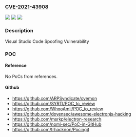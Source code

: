 ### [CVE-2021-43908](https://cve.mitre.org/cgi-bin/cvename.cgi?name=CVE-2021-43908)
![](https://img.shields.io/static/v1?label=Product&message=Visual%20Studio%20Code&color=blue)
![](https://img.shields.io/static/v1?label=Version&message=n%2Fa&color=blue)
![](https://img.shields.io/static/v1?label=Vulnerability&message=Spoofing&color=brighgreen)

### Description

Visual Studio Code Spoofing Vulnerability

### POC

#### Reference
No PoCs from references.

#### Github
- https://github.com/ARPSyndicate/cvemon
- https://github.com/SYRTI/POC_to_review
- https://github.com/WhooAmii/POC_to_review
- https://github.com/doyensec/awesome-electronjs-hacking
- https://github.com/msrkp/electron-research
- https://github.com/nomi-sec/PoC-in-GitHub
- https://github.com/trhacknon/Pocingit

